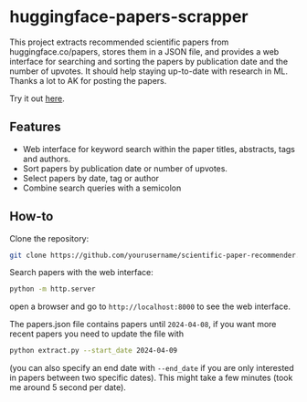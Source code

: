 # huggingface-papers-scrapper

This project extracts recommended scientific papers from huggingface.co/papers, stores them in a JSON file, and provides a web interface for searching and sorting the papers by publication date and the number of upvotes. It should help staying up-to-date with research in ML. Thanks a lot to AK for posting the papers.

Try it out [here](https://htmlpreview.github.io/?https://github.com/mwoedlinger/huggingface-papers-scrapper/blob/main/index.html).

## Features

- Web interface for keyword search within the paper titles, abstracts, tags and authors.
- Sort papers by publication date or number of upvotes.
- Select papers by date, tag or author
- Combine search queries with a semicolon

## How-to

Clone the repository:
```bash
git clone https://github.com/yourusername/scientific-paper-recommender.git
```

Search papers with the web interface:
```bash
python -m http.server
```
open a browser and go to `http://localhost:8000` to see the web interface.

The papers.json file contains papers until `2024-04-08`, if you want more recent papers you need to update the file with
```bash
python extract.py --start_date 2024-04-09
```
(you can also specify an end date with `--end_date` if you are only interested in papers between two specific dates).
This might take a few minutes (took me around 5 second per date).